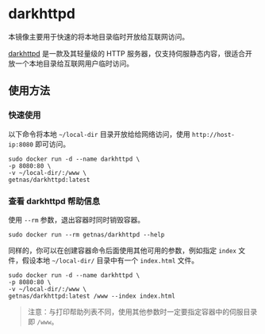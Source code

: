 # darkhttpd

本镜像主要用于快速的将本地目录临时开放给互联网访问。

[darkhttpd](https://unix4lyfe.org/darkhttpd/) 是一款及其轻量级的 HTTP 服务器，仅支持伺服静态内容，很适合开放一个本地目录给互联网用户临时访问。

## 使用方法

### 快速使用

以下命令将本地 `~/local-dir` 目录开放给给网络访问，使用 `http://host-ip:8080` 即可访问。

```
sudo docker run -d --name darkhttpd \
-p 8080:80 \
-v ~/local-dir/:/www \
getnas/darkhttpd:latest
```

### 查看 darkhttpd 帮助信息

使用 `--rm` 参数，退出容器时同时销毁容器。

```
sudo docker run --rm getnas/darkhttpd --help
```

同样的，你可以在创建容器命令后面使用其他可用的参数，例如指定 `index` 文件，假设本地 `~/local-dir/` 目录中有一个 `index.html` 文件。

```
sudo docker run -d --name darkhttpd \
-p 8080:80 \
-v ~/local-dir/:/www \
getnas/darkhttpd:latest /www --index index.html
```

> 注意：与打印帮助列表不同，使用其他参数时一定要指定容器中的伺服目录即 `/www`。